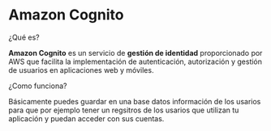 # Amazon Cognito

¿Qué es?

**Amazon Cognito** es un servicio de **gestión de identidad** proporcionado por AWS que facilita la implementación de autenticación, autorización y gestión de usuarios en aplicaciones web y móviles.

¿Como funciona?

Básicamente puedes guardar en una base datos información de los usarios para que por ejemplo tener un regsitros de los usarios que utilizan tu aplicación y puedan acceder con sus cuentas.